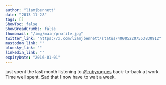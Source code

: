 ```yaml
---
author: "liamjbennett"
date: "2013-11-28"
tags: []
ShowToc: false
ShowBreadCrumbs: false
thumbnail: "/img/main/profile.jpg"
twitter_link: "https://x.com/liamjbennett/status/406052207553830912"
mastodon_link: ""
bluesky_link: ""
linkedin_link: ""
expiryDate: "2016-01-01"
---
```


just spent the last month listening to [@rubyrogues](https://x.com/rubyrogues) back-to-back at work. Time well spent. Sad that I now have to wait a week.

